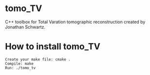 # tomo_TV

C++ toolbox for Total Varation tomographic reconstruction created by Jonathan Schwartz. 

# How to install tomo_TV

    Create your make file: cmake . 
    Compile: make 
    Run: ./tomo_tv
